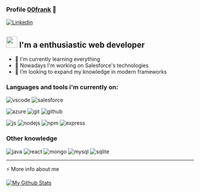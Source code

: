 ### Profile [00frank][website] 👋

[![Linkedin](https://img.shields.io/badge/LinkedIn-garcia--frank-blue?style=for-the-badge&logo=LinkedIn)](https://www.linkedin.com/in/garcia-frank/)

## <img src="https://emojis.slackmojis.com/emojis/images/1531849430/4246/blob-sunglasses.gif?1531849430" width="30"/> I'm a enthusiastic web developer

- 🌱 I'm currently learning everything 
- 🔭 Nowadays I'm working on Salesforce's technologies
- 👯 I’m looking to expand my knowledge in modern frameworks 

<!-- ### Connect with me:

[<img align="left" alt="codeSTACKr.com" width="22px" src="https://raw.githubusercontent.com/iconic/open-iconic/master/svg/globe.svg" />][website]
[<img align="left" alt="codeSTACKr | YouTube" width="22px" src="https://cdn.jsdelivr.net/npm/simple-icons@v3/icons/youtube.svg" />][youtube]
[<img align="left" alt="codeSTACKr | Twitter" width="22px" src="https://cdn.jsdelivr.net/npm/simple-icons@v3/icons/twitter.svg" />][twitter]
[<img align="left" alt="codeSTACKr | LinkedIn" width="22px" src="https://cdn.jsdelivr.net/npm/simple-icons@v3/icons/linkedin.svg" />][linkedin]
[<img align="left" alt="codeSTACKr | Instagram" width="22px" src="https://cdn.jsdelivr.net/npm/simple-icons@v3/icons/instagram.svg" />][instagram]

<br /> -->

### Languages and tools i'm currently on:

![vscode](https://img.shields.io/badge/-Visual_Studio_Code-007ACC?style=flat-square&logo=Visual%20Studio%20Code&logoColor=white)
![salesforce](https://img.shields.io/badge/-Salesforce-00A1E0?style=flat-square&logo=Salesforce&logoColor=white)


![azure](https://img.shields.io/badge/-Azure_DevOps-0078D7?style=flat-square&logo=Azure%20DevOps&logoColor=white)
![git](https://img.shields.io/badge/-Git-F05032?style=flat-square&logo=Git&logoColor=white)
![github](https://img.shields.io/badge/-GitHub-181717?style=flat-square&logo=GitHub&logoColor=white)

![js](https://img.shields.io/badge/-JavaScript-F7DF1E?style=flat-square&logo=JavaScript&logoColor=white)
![nodejs](https://img.shields.io/badge/-Node.js-339933?style=flat-square&logo=Node.js&logoColor=white)
![npm](https://img.shields.io/badge/-npm-CB3837?style=flat-square&logo=npm&logoColor=white)
![express](https://img.shields.io/badge/-Express-000000?style=flat-square&logo=Express&logoColor=white)

### Other knowledge

![java](https://img.shields.io/badge/-Java-007396?style=flat-square&logo=Java&logoColor=white)
![react](https://img.shields.io/badge/-React-61DAFB?style=flat-square&logo=React&logoColor=white)
![mongo](https://img.shields.io/badge/-MongoDB-47A248?style=flat-square&logo=MongoDB&logoColor=white)
![mysql](https://img.shields.io/badge/-MySQL-4479A1?style=flat-square&logo=MySQL&logoColor=white)
![sqlite](https://img.shields.io/badge/-SQLite-003B57?style=flat-square&logo=SQLite&logoColor=white)

---

⚡ More info about me

[![My Github Stats](https://github-readme-stats.vercel.app/api?username=00frank&theme=dracula&bg_color=DEG,282A36,282B50&custom_title=00frank's%20Github%20Stats%20😎)](https://github.com/00frank)

[website]: https://codeSTACKr.com
[course]: http://vsCodeHero.com
[twitter]: https://twitter.com/codeSTACKr
[youtube]: https://youtube.com/codeSTACKr
[instagram]: https://instagram.com/codeSTACKr
[linkedin]: https://linkedin.com/in/codeSTACKr
[webdevplaylist]: https://www.youtube.com/playlist?list=PLkwxH9e_vrAJ0WbEsFA9W3I1W-g_BTsbt
[jsplaylist]: https://www.youtube.com/playlist?list=PLkwxH9e_vrALRJKu7wfXby3MKeflhTu6B
[cssplaylist]: https://www.youtube.com/playlist?list=PLkwxH9e_vrALSdvZuEh6gqQdmDoDIoqz4
[reactplaylist]: https://www.youtube.com/playlist?list=PLkwxH9e_vrAK4TdffpxKY3QGyHCpxFcQ0
